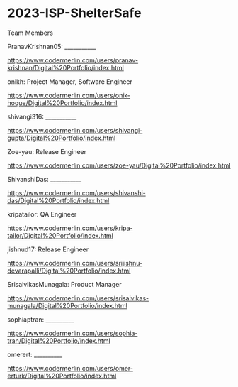 # 2023-ISP-ShelterSafe
Team Members

PranavKrishnan05: ___________

https://www.codermerlin.com/users/pranav-krishnan/Digital%20Portfolio/index.html

onikh: Project Manager, Software Engineer

https://www.codermerlin.com/users/onik-hoque/Digital%20Portfolio/index.html

shivangi316: ___________

https://www.codermerlin.com/users/shivangi-gupta/Digital%20Portfolio/index.html

Zoe-yau: Release Engineer

https://www.codermerlin.com/users/zoe-yau/Digital%20Portfolio/index.html

ShivanshiDas: ___________

https://www.codermerlin.com/users/shivanshi-das/Digital%20Portfolio/index.html

kripatailor: QA Engineer

https://www.codermerlin.com/users/kripa-tailor/Digital%20Portfolio/index.html

jishnud17: Release Engineer

https://www.codermerlin.com/users/srijishnu-devarapalli/Digital%20Portfolio/index.html

SrisaivikasMunagala: Product Manager

https://www.codermerlin.com/users/srisaivikas-munagala/Digital%20Portfolio/index.html

sophiaptran: __________

https://www.codermerlin.com/users/sophia-tran/Digital%20Portfolio/index.html

omerert: __________

https://www.codermerlin.com/users/omer-erturk/Digital%20Portfolio/index.html
